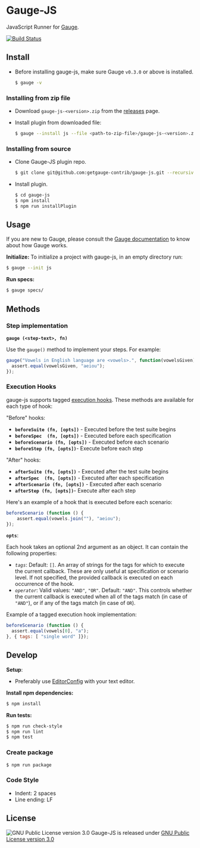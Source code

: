 # Gauge-JS
JavaScript Runner for [Gauge](http://www.getgauge.io).

[![Build Status](https://snap-ci.com/getgauge-contrib/gauge-js/branch/master/build_image)](https://snap-ci.com/getgauge-contrib/gauge-js/branch/master)

## Install
- Before installing gauge-js, make sure Gauge `v0.3.0` or above is installed.

    ```sh
    $ gauge -v
    ```

### Installing from zip file
- Download `gauge-js-<version>.zip` from the [releases](https://github.com/getgauge-contrib/gauge-js/releases/latest) page.
- Install plugin from downloaded file:

    ```sh
    $ gauge --install js --file <path-to-zip-file>/gauge-js-<version>.zip`
    ```

### Installing from source

- Clone Gauge-JS plugin repo.

    ```sh
    $ git clone git@github.com:getgauge-contrib/gauge-js.git --recursive
    ```

- Install plugin.

    ```sh
    $ cd gauge-js
    $ npm install
    $ npm run installPlugin
    ```

## Usage

If you are new to Gauge, please consult the [Gauge documentation](http://getgauge.io/documentation/user/current/) to know about how Gauge works.

**Initialize:** To initialize a project with gauge-js, in an empty directory run:

```sh
$ gauge --init js
```

**Run specs:**

```sh
$ gauge specs/
```

## Methods

### Step implementation

**`gauge (<step-text>, fn)`**

Use the `gauge()` method to implement your steps. For example:

```js
gauge("Vowels in English language are <vowels>.", function(vowelsGiven) {
  assert.equal(vowelsGiven, "aeiou");
});
```

### Execution Hooks

gauge-js supports tagged [execution hooks](http://getgauge.io/documentation/user/current/execution/execution_hooks.html). These methods are available for each type of hook:

"Before" hooks:

- **`beforeSuite (fn, [opts])`** - Executed before the test suite begins
- **`beforeSpec  (fn, [opts])`** - Executed before each specification
- **`beforeScenario (fn, [opts])`** - Executed before each scenario
- **`beforeStep (fn, [opts])`**- Execute before each step

"After" hooks:

- **`afterSuite (fn, [opts])`** - Executed after the test suite begins
- **`afterSpec  (fn, [opts])`** - Executed after each specification
- **`afterScenario (fn, [opts])`** - Executed after each scenario
- **`afterStep (fn, [opts])`**- Execute after each step

Here's an example of a hook that is executed before each scenario:

```js
beforeScenario (function () {
    assert.equal(vowels.join(""), "aeiou");
});
```

**`opts`**:

Each hook takes an optional 2nd argument as an object. It can contain the following properties:

- *`tags`*: Default: `[]`.
An array of strings for the tags for which to execute the current callback. These are only useful at specification or scenario level. If not specified, the provided callback is executed on each occurrence of the hook.
- *`operator`*: Valid values: `"AND"`, `"OR"`. Default: `"AND"`.
This controls whether the current callback is executed when all of the tags match (in case of `"AND"`), or if any of the tags match (in case of `OR`).

Example of a tagged execution hook implementation:

```js
beforeScenario (function () {
  assert.equal(vowels[0], "a");
}, { tags: [ "single word" ]});
```

## Develop

**Setup**:

 - Preferably use [EditorConfig](http://editorconfig.org/) with your text editor.

**Install npm dependencies:**

```sh
$ npm install
```

**Run tests:**

```sh
$ npm run check-style
$ npm run lint
$ npm test
```

### Create package

```sh
$ npm run package
```

### Code Style

- Indent: 2 spaces
- Line ending: LF

## License

![GNU Public License version 3.0](http://www.gnu.org/graphics/gplv3-127x51.png)
Gauge-JS is released under [GNU Public License version 3.0](http://www.gnu.org/licenses/gpl-3.0.txt)
